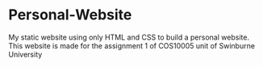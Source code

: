 # Personal-Website
My static website using only HTML and CSS to build a personal website. This website is made for the assignment 1 of COS10005 unit of Swinburne University
